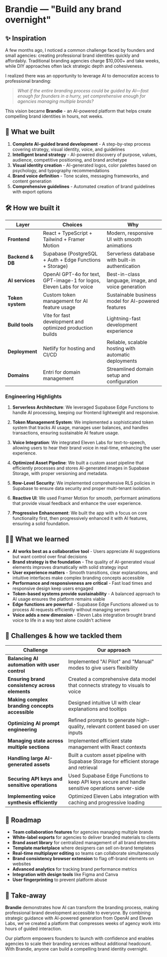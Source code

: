 # Brandie — "Build any brand overnight"

## ✨ Inspiration

A few months ago, I noticed a common challenge faced by founders and small agencies: creating professional brand identities quickly and affordably. Traditional branding agencies charge $10,000+ and take weeks, while DIY approaches often lack strategic depth and cohesiveness.

I realized there was an opportunity to leverage AI to democratize access to professional branding:

> *What if the entire branding process could be guided by AI—fast enough for founders in a hurry, yet comprehensive enough for agencies managing multiple brands?*

This vision became **Brandie** - an AI-powered platform that helps create compelling brand identities in hours, not weeks.

## 🧭 What we built

1. **Complete AI-guided brand development** - A step-by-step process covering strategy, visual identity, voice, and guidelines
2. **Intelligent brand strategy** - AI-powered discovery of purpose, values, audience, competitive positioning, and brand archetype
3. **Visual identity creation** - AI-generated logos, color palettes based on psychology, and typography recommendations
4. **Brand voice definition** - Tone scales, messaging frameworks, and content generation
5. **Comprehensive guidelines** - Automated creation of brand guidelines with export options

## 🛠 How we built it

| Layer              | Choices                                                      | Why                                                  |
| ------------------ | ------------------------------------------------------------ | ---------------------------------------------------- |
| **Frontend**       | React + TypeScript + Tailwind + Framer Motion                | Modern, responsive UI with smooth animations         |
| **Backend & DB**   | Supabase (PostgreSQL + Auth + Edge Functions + Storage)      | Serverless database with built-in authentication     |
| **AI services**    | OpenAI GPT-4o for text, GPT-image-1 for logos, Eleven Labs for voice | Best-in-class language, image, and voice generation |
| **Token system**   | Custom token management for AI feature usage                 | Sustainable business model for AI-powered features   |
| **Build tools**    | Vite for fast development and optimized production builds    | Lightning-fast development experience                |
| **Deployment**     | Netlify for hosting and CI/CD                                | Reliable, scalable hosting with automatic deployments |
| **Domains**        | Entri for domain management                                  | Streamlined domain setup and configuration           |

### Engineering Highlights

1. **Serverless Architecture**: We leveraged Supabase Edge Functions to handle AI processing, keeping our frontend lightweight and responsive.

2. **Token Management System**: We implemented a sophisticated token system that tracks AI usage, manages user balances, and handles transactions, ensuring sustainable AI feature usage.

3. **Voice Integration**: We integrated Eleven Labs for text-to-speech, allowing users to hear their brand voice in real-time, enhancing the user experience.

4. **Optimized Asset Pipeline**: We built a custom asset pipeline that efficiently processes and stores AI-generated images in Supabase Storage, with proper versioning and metadata.

5. **Row-Level Security**: We implemented comprehensive RLS policies in Supabase to ensure data security and proper multi-tenant isolation.

6. **Reactive UI**: We used Framer Motion for smooth, performant animations that provide visual feedback and enhance the user experience.

7. **Progressive Enhancement**: We built the app with a focus on core functionality first, then progressively enhanced it with AI features, ensuring a solid foundation.

## 🧑‍💻 What we learned

* **AI works best as a collaborative tool** - Users appreciate AI suggestions but want control over final decisions
* **Brand strategy is the foundation** - The quality of AI-generated visual elements improves dramatically with solid strategy input
* **User experience matters** - Smooth transitions, clear explanations, and intuitive interfaces make complex branding concepts accessible
* **Performance and responsiveness are critical** - Fast load times and responsive design keep users engaged
* **Token-based systems provide sustainability** - A balanced approach to AI usage ensures the platform remains viable
* **Edge functions are powerful** - Supabase Edge Functions allowed us to process AI requests efficiently without managing servers
* **Voice adds a new dimension** - Eleven Labs integration brought brand voice to life in a way text alone couldn't achieve

## 🧗 Challenges & how we tackled them

| Challenge                                   | Our approach                                                                                      |
| ------------------------------------------- | ------------------------------------------------------------------------------------------------- |
| **Balancing AI automation with user control** | Implemented "AI Pilot" and "Manual" modes to give users flexibility                               |
| **Ensuring brand consistency across elements** | Created a comprehensive data model that connects strategy to visuals to voice                     |
| **Making complex branding concepts accessible** | Designed intuitive UI with clear explanations and tooltips                                        |
| **Optimizing AI prompt engineering**          | Refined prompts to generate high-quality, relevant content based on user inputs                   |
| **Managing state across multiple sections**    | Implemented efficient state management with React contexts                                        |
| **Handling large AI-generated assets**         | Built a custom asset pipeline with Supabase Storage for efficient storage and retrieval           |
| **Securing API keys and sensitive operations** | Used Supabase Edge Functions to keep API keys secure and handle sensitive operations server-side  |
| **Implementing voice synthesis efficiently**   | Optimized Eleven Labs integration with caching and progressive loading                            |

## 🚀 Roadmap

* **Team collaboration features** for agencies managing multiple brands
* **White-label exports** for agencies to deliver branded materials to clients
* **Brand asset library** for centralized management of all brand elements
* **Template marketplace** where designers can sell on-brand templates
* **Real-time multiplayer editing** so teams can collaborate simultaneously
* **Brand consistency browser extension** to flag off-brand elements on websites
* **Advanced analytics** for tracking brand performance metrics
* **Integration with design tools** like Figma and Canva
* **User fingerprinting** to prevent platform abuse

## 🌟 Take-away

**Brandie** demonstrates how AI can transform the branding process, making professional brand development accessible to everyone. By combining strategic guidance with AI-powered generation from OpenAI and Eleven Labs, we've created a platform that compresses weeks of agency work into hours of guided interaction.

Our platform empowers founders to launch with confidence and enables agencies to scale their branding services without additional headcount. With Brandie, anyone can build a compelling brand identity overnight.